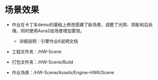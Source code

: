 # 场景效果

- 作业在卡丁车demo的基础上修改搭建了新场景，调整了光照、阴影和后处理，同时使用Aura2给场景增加雾效。
  - 详细说明：引擎作业6说明文档

- 工程文件夹：/HW-Scene

- 打包文件夹：/HW-Scene/Build

- 作业场景：/HW-Scene/Assets/Engine-HW6/Scene

  

